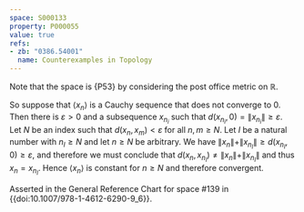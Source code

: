 ```yaml
---
space: S000133
property: P000055
value: true
refs:
- zb: "0386.54001"
  name: Counterexamples in Topology
---
```


Note that the space is {P53} by
considering the post office metric on $\mathbb R$.

So suppose that $\langle x_n \rangle$ is a Cauchy sequence that 
does not converge to $0$.  Then there is $\varepsilon>0$ and a 
subsequence $x_{n_i}$ such that 
$d(x_{n_i},0)=\|x_{n_i}\|\ge \varepsilon$.
Let $N$ be an index such that $d(x_n,x_m)<\varepsilon$ for all 
$n,m\ge N$.  Let $I$ be a natural number with $n_I\ge N$ and let 
$n\ge N$ be arbitrary. We have 
$\|x_n\|+\|x_{n_I}\|\ge d(x_{n_I},0)\ge \varepsilon$, and 
therefore we must conclude that 
$d(x_n,x_{n_I})\not=\|x_n\|+\|x_{n_I}\|$ and thus $x_{n}=x_{n_I}$.
Hence $\langle x_n \rangle$ is constant for $n\ge N$ and therefore
convergent.

Asserted in the General Reference Chart for space #139 in
{{doi:10.1007/978-1-4612-6290-9_6}}.
